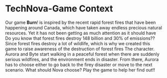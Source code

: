 # TechNova-Game Context
Our game **Burn**! is inspired by the recent rapid forest fires that have been happening around Canada, which have taken away endless precious natural resources.
Yet it has not been getting as much attention as it should have 
Do you know that forest fires destroy 148 billion and 30% of emissions?? 
Since forest fires destroy a lot of wildlife, which is why we created this game to raise awareness of the destruction of forest fires 
The character. Aurora and Byte start walking in a peaceful forest when there are suddenly serious wildfires, and the environment ends in disaster. 
From there, Aurora has to choose either to go back to the firey disaster or move to the next scenario. 
What should Nova choose? Play the game to help her find out!!
